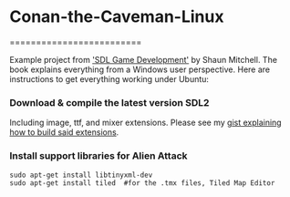 # Conan-the-Caveman-Linux
=========================

Example project from ['SDL Game Development'][2] by Shaun Mitchell. The book explains everything from a Windows user perspective. Here are instructions to get everything working under Ubuntu:

### Download & compile the latest version SDL2 
Including image, ttf, and mixer extensions.  Please see my [gist explaining how to build said extensions][1]. 

### Install support libraries for Alien Attack
    sudo apt-get install libtinyxml-dev
    sudo apt-get install tiled  #for the .tmx files, Tiled Map Editor

  
[1]: https://gist.github.com/WillSams/e2bb2874ace22b90f90f
[2]: https://www.packtpub.com/game-development/sdl-game-development
